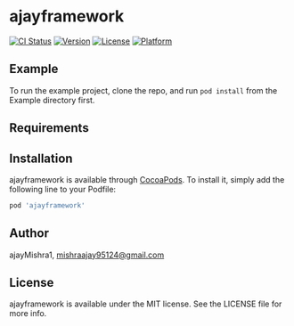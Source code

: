 # ajayframework

[![CI Status](https://img.shields.io/travis/ajayMishra1/ajayframework.svg?style=flat)](https://travis-ci.org/ajayMishra1/ajayframework)
[![Version](https://img.shields.io/cocoapods/v/ajayframework.svg?style=flat)](https://cocoapods.org/pods/ajayframework)
[![License](https://img.shields.io/cocoapods/l/ajayframework.svg?style=flat)](https://cocoapods.org/pods/ajayframework)
[![Platform](https://img.shields.io/cocoapods/p/ajayframework.svg?style=flat)](https://cocoapods.org/pods/ajayframework)

## Example

To run the example project, clone the repo, and run `pod install` from the Example directory first.

## Requirements

## Installation

ajayframework is available through [CocoaPods](https://cocoapods.org). To install
it, simply add the following line to your Podfile:

```ruby
pod 'ajayframework'
```

## Author

ajayMishra1, mishraajay95124@gmail.com

## License

ajayframework is available under the MIT license. See the LICENSE file for more info.
